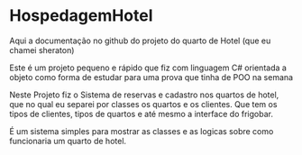 # HospedagemHotel
Aqui a documentação no github do projeto do quarto de Hotel (que eu chamei sheraton)

Este é um projeto pequeno e rápido que fiz com linguagem C# orientada a objeto como forma de estudar para uma prova que tinha de POO na semana

Neste Projeto fiz o Sistema de reservas e cadastro nos quartos de hotel, que no qual eu separei por classes os quartos e os clientes. Que tem os tipos de clientes, tipos de quartos e até mesmo a interface do frigobar.

É um sistema simples para mostrar as classes e as logicas sobre como funcionaria um quarto de hotel.
